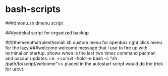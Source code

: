 # bash-scripts

###dmenu.sh
  dmenu script

###yedekal
  script for organized backup

###themenuthatrulesthemall.sh
  custom menu for openbox right click menu  for the lazy
###welcome
  welcome message that i use to fire up with terminal on startup. shows when is the last two times command pacman and pacaur updates.
   i.e. 
     <<urxvt -hold -e bash -c "sh /path/to/script/welcome">> placed in the autostart script would do the trick for urxvt.
    
